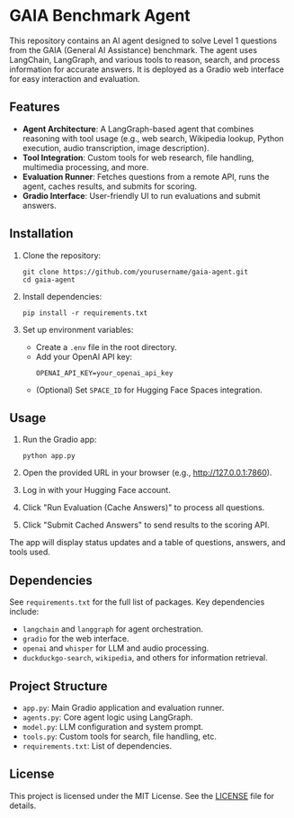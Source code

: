 # GAIA Benchmark Agent

This repository contains an AI agent designed to solve Level 1 questions from the GAIA (General AI Assistance) benchmark. The agent uses LangChain, LangGraph, and various tools to reason, search, and process information for accurate answers. It is deployed as a Gradio web interface for easy interaction and evaluation.

## Features

- **Agent Architecture**: A LangGraph-based agent that combines reasoning with tool usage (e.g., web search, Wikipedia lookup, Python execution, audio transcription, image description).
- **Tool Integration**: Custom tools for web research, file handling, multimedia processing, and more.
- **Evaluation Runner**: Fetches questions from a remote API, runs the agent, caches results, and submits for scoring.
- **Gradio Interface**: User-friendly UI to run evaluations and submit answers.

## Installation

1. Clone the repository:
   ```
   git clone https://github.com/yourusername/gaia-agent.git
   cd gaia-agent
   ```

2. Install dependencies:
   ```
   pip install -r requirements.txt
   ```

3. Set up environment variables:
   - Create a `.env` file in the root directory.
   - Add your OpenAI API key:
     ```
     OPENAI_API_KEY=your_openai_api_key
     ```
   - (Optional) Set `SPACE_ID` for Hugging Face Spaces integration.

## Usage

1. Run the Gradio app:
   ```
   python app.py
   ```

2. Open the provided URL in your browser (e.g., http://127.0.0.1:7860).

3. Log in with your Hugging Face account.

4. Click "Run Evaluation (Cache Answers)" to process all questions.

5. Click "Submit Cached Answers" to send results to the scoring API.

The app will display status updates and a table of questions, answers, and tools used.

## Dependencies

See `requirements.txt` for the full list of packages. Key dependencies include:
- `langchain` and `langgraph` for agent orchestration.
- `gradio` for the web interface.
- `openai` and `whisper` for LLM and audio processing.
- `duckduckgo-search`, `wikipedia`, and others for information retrieval.

## Project Structure

- `app.py`: Main Gradio application and evaluation runner.
- `agents.py`: Core agent logic using LangGraph.
- `model.py`: LLM configuration and system prompt.
- `tools.py`: Custom tools for search, file handling, etc.
- `requirements.txt`: List of dependencies.

## License

This project is licensed under the MIT License. See the [LICENSE](LICENSE) file for details.